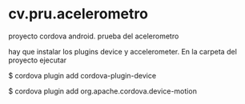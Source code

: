 # cv.pru.acelerometro
proyecto cordova android. prueba del acelerometro

hay que instalar los plugins device y accelerometer. En la carpeta del proyecto ejecutar

$ cordova plugin add cordova-plugin-device

$ cordova plugin add org.apache.cordova.device-motion